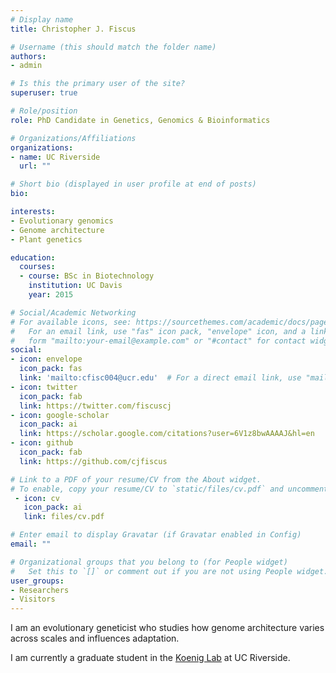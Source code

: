 ```yaml
---
# Display name
title: Christopher J. Fiscus 

# Username (this should match the folder name)
authors:
- admin

# Is this the primary user of the site?
superuser: true

# Role/position
role: PhD Candidate in Genetics, Genomics & Bioinformatics

# Organizations/Affiliations
organizations:
- name: UC Riverside
  url: ""

# Short bio (displayed in user profile at end of posts)
bio: 

interests:
- Evolutionary genomics
- Genome architecture
- Plant genetics

education:
  courses:
  - course: BSc in Biotechnology
    institution: UC Davis 
    year: 2015

# Social/Academic Networking
# For available icons, see: https://sourcethemes.com/academic/docs/page-builder/#icons
#   For an email link, use "fas" icon pack, "envelope" icon, and a link in the
#   form "mailto:your-email@example.com" or "#contact" for contact widget.
social:
- icon: envelope
  icon_pack: fas
  link: 'mailto:cfisc004@ucr.edu'  # For a direct email link, use "mailto:test@example.org".
- icon: twitter
  icon_pack: fab
  link: https://twitter.com/fiscuscj
- icon: google-scholar
  icon_pack: ai
  link: https://scholar.google.com/citations?user=6V1z8bwAAAAJ&hl=en
- icon: github
  icon_pack: fab
  link: https://github.com/cjfiscus

# Link to a PDF of your resume/CV from the About widget.
# To enable, copy your resume/CV to `static/files/cv.pdf` and uncomment the lines below.
 - icon: cv
   icon_pack: ai
   link: files/cv.pdf

# Enter email to display Gravatar (if Gravatar enabled in Config)
email: ""

# Organizational groups that you belong to (for People widget)
#   Set this to `[]` or comment out if you are not using People widget.
user_groups:
- Researchers
- Visitors
---
```


I am an evolutionary geneticist who studies how genome architecture varies across scales and influences adaptation.  

I am currently a graduate student in the [Koenig Lab](http://koeniglab.com/) at UC Riverside. 
